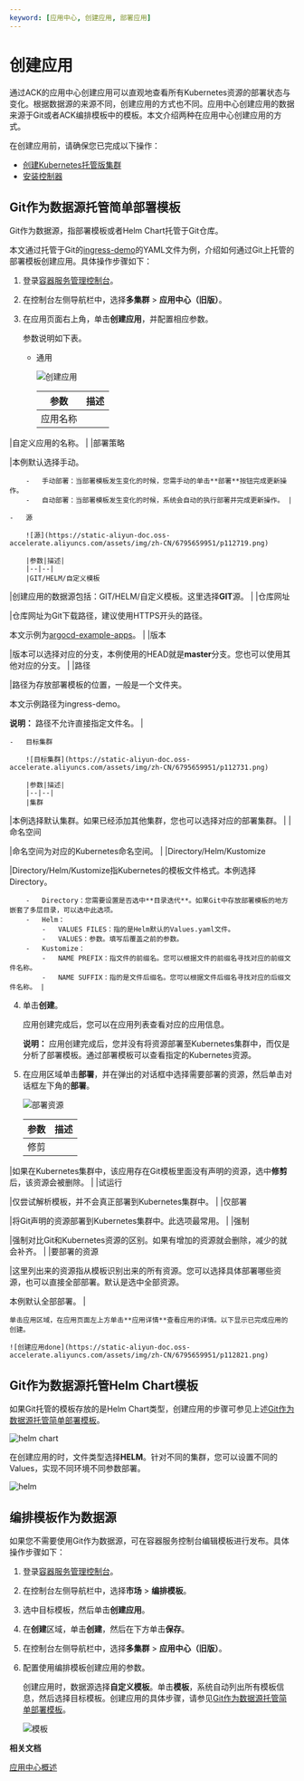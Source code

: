 ```yaml
---
keyword: [应用中心, 创建应用, 部署应用]
---
```


# 创建应用

通过ACK的应用中心创建应用可以直观地查看所有Kubernetes资源的部署状态与变化。根据数据源的来源不同，创建应用的方式也不同。应用中心创建应用的数据来源于Git或者ACK编排模板中的模板。本文介绍两种在应用中心创建应用的方式。

在创建应用前，请确保您已完成以下操作：

-   [创建Kubernetes托管版集群](/cn.zh-CN/Kubernetes集群用户指南/集群/创建集群/创建Kubernetes托管版集群.md)
-   [安装控制器](/cn.zh-CN/Kubernetes集群用户指南/应用中心（旧版）/安装控制器.md)

## Git作为数据源托管简单部署模板

Git作为数据源，指部署模板或者Helm Chart托管于Git仓库。

本文通过托管于Git的[ingress-demo](https://github.com/xianlubird/argocd-example-apps/blob/master/ingress-demo/deploy.yaml)的YAML文件为例，介绍如何通过Git上托管的部署模板创建应用。具体操作步骤如下：

1.  登录[容器服务管理控制台](https://cs.console.aliyun.com)。

2.  在控制台左侧导航栏中，选择**多集群** \> **应用中心（旧版）**。

3.  在应用页面右上角，单击**创建应用**，并配置相应参数。

    参数说明如下表。

    -   通用

        ![创建应用](https://static-aliyun-doc.oss-accelerate.aliyuncs.com/assets/img/zh-CN/6795659951/p112705.png)

        |参数|描述|
        |--|--|
        |应用名称

|自定义应用的名称。 |
        |部署策略

|本例默认选择手动。

        -   手动部署：当部署模板发生变化的时候，您需手动的单击**部署**按钮完成更新操作。
        -   自动部署：当部署模板发生变化的时候，系统会自动的执行部署并完成更新操作。 |

    -   源

        ![源](https://static-aliyun-doc.oss-accelerate.aliyuncs.com/assets/img/zh-CN/6795659951/p112719.png)

        |参数|描述|
        |--|--|
        |GIT/HELM/自定义模板

|创建应用的数据源包括：GIT/HELM/自定义模板。这里选择**GIT**源。 |
        |仓库网址

|仓库网址为Git下载路径，建议使用HTTPS开头的路径。

本文示例为[argocd-example-apps](https://github.com/xianlubird/argocd-example-apps.git)。 |
        |版本

|版本可以选择对应的分支，本例使用的HEAD就是**master**分支。您也可以使用其他对应的分支。 |
        |路径

|路径为存放部署模板的位置，一般是一个文件夹。

本文示例路径为ingress-demo。

**说明：** 路径不允许直接指定文件名。 |

    -   目标集群

        ![目标集群](https://static-aliyun-doc.oss-accelerate.aliyuncs.com/assets/img/zh-CN/6795659951/p112731.png)

        |参数|描述|
        |--|--|
        |集群

|本例选择默认集群。如果已经添加其他集群，您也可以选择对应的部署集群。 |
        |命名空间

|命名空间为对应的Kubernetes命名空间。 |
        |Directory/Helm/Kustomize

|Directory/Helm/Kustomize指Kubernetes的模板文件格式。本例选择Directory。

        -   Directory：您需要设置是否选中**目录迭代**。如果Git中存放部署模板的地方嵌套了多层目录，可以选中此选项。
        -   Helm：
            -   VALUES FILES：指的是Helm默认的Values.yaml文件。
            -   VALUES：参数。填写后覆盖之前的参数。
        -   Kustomize：
            -   NAME PREFIX：指文件的前缀名。您可以根据文件的前缀名寻找对应的前缀文件名称。
            -   NAME SUFFIX：指的是文件后缀名。您可以根据文件后缀名寻找对应的后缀文件名称。 |

4.  单击**创建**。

    应用创建完成后，您可以在应用列表查看对应的应用信息。

    **说明：** 应用创建完成后，您并没有将资源部署至Kubernetes集群中，而仅是分析了部署模板。通过部署模板可以查看指定的Kubernetes资源。

5.  在应用区域单击**部署**，并在弹出的对话框中选择需要部署的资源，然后单击对话框左下角的**部署**。

    ![部署资源](https://static-aliyun-doc.oss-accelerate.aliyuncs.com/assets/img/zh-CN/6795659951/p112789.png)

    |参数|描述|
    |--|--|
    |修剪

|如果在Kubernetes集群中，该应用存在Git模板里面没有声明的资源，选中**修剪**后，该资源会被删除。 |
    |试运行

|仅尝试解析模板，并不会真正部署到Kubernetes集群中。 |
    |仅部署

|将Git声明的资源部署到Kubernetes集群中。此选项最常用。 |
    |强制

|强制对比Git和Kubernetes资源的区别。如果有增加的资源就会删除，减少的就会补齐。 |
    |要部署的资源

|这里列出来的资源指从模板识别出来的所有资源。您可以选择具体部署哪些资源，也可以直接全部部署。默认是选中全部资源。

本例默认全部部署。 |

    单击应用区域，在应用页面左上方单击**应用详情**查看应用的详情。以下显示已完成应用的创建。

    ![创建应用done](https://static-aliyun-doc.oss-accelerate.aliyuncs.com/assets/img/zh-CN/6795659951/p112821.png)


## Git作为数据源托管Helm Chart模板

如果Git托管的模板存放的是Helm Chart类型，创建应用的步骤可参见上述[Git作为数据源托管简单部署模板](#section_sbu_rur_agp)。

![helm chart](../images/p112833.png "Helm Chart模板")

在创建应用的时，文件类型选择**HELM**。针对不同的集群，您可以设置不同的Values，实现不同环境不同参数部署。

![helm](../images/p112841.png "Helm文件参数设置")

## 编排模板作为数据源

如果您不需要使用Git作为数据源，可在容器服务控制台编辑模板进行发布。具体操作步骤如下：

1.  登录[容器服务管理控制台](https://cs.console.aliyun.com)。

2.  在控制台左侧导航栏中，选择**市场** \> **编排模板**。

3.  选中目标模板，然后单击**创建应用**。

4.  在**创建**区域，单击**创建**，然后在下方单击**保存**。

5.  在控制台左侧导航栏中，选择**多集群** \> **应用中心（旧版）**。

6.  配置使用编排模板创建应用的参数。

    创建应用时，数据源选择**自定义模板**。单击**模板**，系统自动列出所有模板信息，然后选择目标模板。创建应用的具体步骤，请参见[Git作为数据源托管简单部署模板](#section_sbu_rur_agp)。

    ![模板](https://static-aliyun-doc.oss-accelerate.aliyuncs.com/assets/img/zh-CN/6795659951/p112865.png)


**相关文档**  


[应用中心概述](/cn.zh-CN/Kubernetes集群用户指南/应用中心（旧版）/应用中心概述.md)

